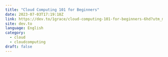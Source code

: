 ```yaml
---
title: "Cloud Computing 101 for Beginners"
date: 2023-07-03T17:19:18Z
link: https://dev.to/1grace/cloud-computing-101-for-beginners-6hd?utm_medium=RSS&utm_source=news.12bit.vn
site: dev.to
language: English
category:
  - cloud
  - cloudcomputing
draft: false
---
```

